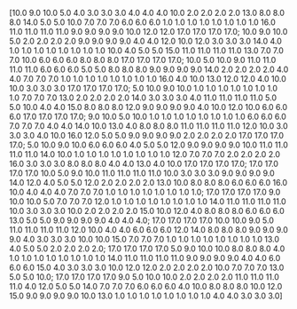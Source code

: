 [10.0 9.0 10.0 5.0 4.0 3.0 3.0 3.0 4.0 4.0 4.0 10.0 2.0 2.0 2.0 2.0 13.0 8.0 8.0 8.0 14.0 5.0 5.0 10.0 7.0 7.0 7.0 6.0 6.0 6.0 1.0 1.0 1.0 1.0 1.0 1.0 1.0 1.0 16.0 11.0 11.0 11.0 11.0 9.0 9.0 9.0 9.0 10.0 12.0 12.0 17.0 17.0 17.0 17.0; 10.0 9.0 10.0 5.0 2.0 2.0 2.0 2.0 9.0 9.0 9.0 9.0 4.0 4.0 12.0 10.0 12.0 3.0 3.0 3.0 14.0 4.0 1.0 1.0 1.0 1.0 1.0 1.0 1.0 1.0 10.0 4.0 5.0 5.0 15.0 11.0 11.0 11.0 11.0 
13.0 7.0 7.0 7.0 10.0 6.0 6.0 6.0 8.0 8.0 8.0 17.0 17.0 17.0 17.0; 10.0 5.0 10.0 9.0 11.0 11.0 11.0 11.0 6.0 6.0 6.0 5.0 5.0 8.0 8.0 8.0 9.0 9.0 9.0 9.0 14.0 2.0 2.0 2.0 2.0 4.0 4.0 7.0 7.0 7.0 1.0 1.0 
1.0 1.0 1.0 1.0 1.0 1.0 16.0 4.0 10.0 13.0 12.0 12.0 4.0 10.0 10.0 3.0 3.0 3.0 17.0 17.0 17.0 17.0; 5.0 10.0 9.0 10.0 1.0 1.0 1.0 1.0 1.0 1.0 1.0 1.0 7.0 7.0 7.0 13.0 2.0 2.0 2.0 2.0 14.0 3.0 3.0 3.0 4.0 11.0 11.0 11.0 11.0 5.0 5.0 10.0 4.0 4.0 15.0 8.0 8.0 8.0 12.0 9.0 9.0 9.0 9.0 4.0 10.0 12.0 10.0 6.0 6.0 6.0 17.0 17.0 17.0 17.0; 9.0 10.0 5.0 10.0 1.0 1.0 1.0 1.0 1.0 1.0 1.0 1.0 6.0 6.0 6.0 7.0 7.0 7.0 4.0 4.0 14.0 10.0 13.0 4.0 8.0 8.0 8.0 11.0 11.0 11.0 11.0 12.0 10.0 3.0 3.0 3.0 4.0 10.0 16.0 12.0 5.0 5.0 9.0 9.0 9.0 9.0 2.0 2.0 2.0 2.0 17.0 17.0 17.0 17.0; 5.0 10.0 9.0 10.0 6.0 6.0 6.0 4.0 5.0 5.0 12.0 9.0 9.0 9.0 9.0 10.0 11.0 11.0 11.0 11.0 14.0 10.0 1.0 1.0 1.0 1.0 1.0 1.0 1.0 1.0 12.0 7.0 7.0 7.0 2.0 2.0 2.0 2.0 16.0 3.0 3.0 3.0 8.0 8.0 8.0 4.0 4.0 13.0 4.0 10.0 17.0 17.0 17.0 17.0; 17.0 17.0 17.0 17.0 10.0 5.0 9.0 10.0 11.0 11.0 11.0 11.0 10.0 3.0 3.0 3.0 9.0 9.0 9.0 9.0 14.0 12.0 4.0 5.0 5.0 12.0 2.0 2.0 2.0 2.0 13.0 10.0 8.0 8.0 8.0 6.0 6.0 6.0 16.0 10.0 4.0 4.0 4.0 7.0 7.0 7.0 1.0 1.0 1.0 1.0 1.0 1.0 1.0 1.0; 17.0 17.0 17.0 17.0 9.0 10.0 10.0 5.0 7.0 7.0 7.0 12.0 1.0 1.0 1.0 1.0 1.0 1.0 1.0 1.0 14.0 11.0 11.0 11.0 11.0 10.0 3.0 3.0 3.0 10.0 2.0 2.0 2.0 2.0 15.0 10.0 12.0 4.0 8.0 8.0 8.0 6.0 6.0 6.0 13.0 5.0 5.0 9.0 9.0 9.0 9.0 4.0 4.0 4.0; 17.0 17.0 17.0 17.0 10.0 10.0 9.0 5.0 11.0 11.0 11.0 11.0 12.0 10.0 4.0 4.0 6.0 6.0 6.0 12.0 14.0 8.0 8.0 8.0 9.0 9.0 9.0 9.0 4.0 3.0 3.0 3.0 10.0 10.0 15.0 7.0 7.0 7.0 1.0 1.0 1.0 1.0 1.0 1.0 1.0 1.0 13.0 4.0 5.0 5.0 2.0 2.0 2.0 2.0; 17.0 17.0 17.0 17.0 5.0 9.0 10.0 10.0 8.0 8.0 8.0 4.0 1.0 1.0 1.0 1.0 1.0 1.0 1.0 1.0 14.0 11.0 11.0 11.0 
11.0 9.0 9.0 9.0 9.0 4.0 4.0 6.0 6.0 6.0 15.0 4.0 3.0 3.0 3.0 10.0 12.0 12.0 2.0 2.0 2.0 2.0 10.0 7.0 7.0 7.0 13.0 5.0 5.0 10.0; 17.0 17.0 17.0 17.0 9.0 5.0 10.0 10.0 2.0 2.0 2.0 2.0 11.0 11.0 11.0 11.0 4.0 12.0 5.0 5.0 14.0 7.0 7.0 7.0 6.0 6.0 6.0 4.0 10.0 8.0 8.0 8.0 10.0 12.0 15.0 9.0 9.0 9.0 9.0 10.0 13.0 1.0 1.0 1.0 1.0 1.0 1.0 1.0 1.0 4.0 4.0 3.0 3.0 3.0]